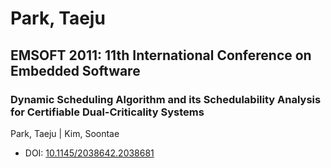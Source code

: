 # Park, Taeju

## EMSOFT 2011: 11th International Conference on Embedded Software

### Dynamic Scheduling Algorithm and its Schedulability Analysis for Certifiable Dual-Criticality Systems
Park, Taeju | Kim, Soontae
* DOI: [10.1145/2038642.2038681](https://doi.org/10.1145/2038642.2038681)

